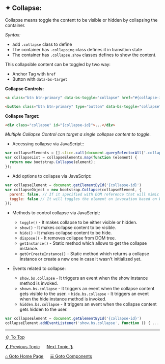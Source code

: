 ## &#10022; Collapse:
Collapse means toggle the content to be visible or hidden by collapsing the container.

*Syntax:*
  - add `.collapse` class to define
  - The container has `.collapsing` class defines it in transition state
  - The container has `.collapse.show` classes defines to show the content.

This collapsible content can be toggled by two way:
  - Anchor Tag with `href`
  - Button with `data-bs-target`

**Collapse Controls:**
```html
<a class="btn btn-primary" data-bs-toggle="collapse" href="#{collapse-id}" role="button" aria-expanded="false" aria-controls="{collapse-id}">{Button Text}</a>
```
```html
<button class="btn btn-primary" type="button" data-bs-toggle="collapse" data-bs-target="#{collapse-id}" aria-expanded="false" aria-controls="{collapse-id}">{Button Text}</button>
```
**Collapse Target:**
```html
<div class="collapse" id="{collapse-id}">...</div>
```

*Multiple Collapse Control can target a single collapse content to toggle.*

- Accessing collapse via JavaScript::
```javascript
var collapseElements = [].slice.call(document.querySelectorAll('.collapse'));
var collapseList = collapseElements.map(function (element) {
  return new bootstrap.Collapse(element);
});
```

- Add options to collapse via JavaScript:
```javascript
var collapseElement = document.getElementById('{collapse-id}')
var collapseObject = new bootstrap.Collapse(collapseElement, {
  parent: false, // If it specified with DOM reference that will mimic as accordion collapse that hides if the parent has shown another collapse. If it false that default toggle option enabled
  toggle: false // It will toggles the element on invocation based on boolean value
});
```

- Methods to control collapse via JavaScript:
  - `toggle()` - It makes collapse to be either visible or hidden.
  - `show()` - It makes collapse content to be visible.
  - `hide()` -  It makes collapse content to be hide.  
  - `dispose()` - It removes collapse from DOM tree.
  - `getInstance()` - Static method which allows to get the collapse instance.
  - `getOrCreateInstance()` - Static method which returns a collapse instance or create a new one in case it wasn't initialized yet.

- Events related to collapse:
  - `show.bs.collapse` - It triggers an event when the show instance method is invoked.
  - `shown.bs.collapse` - It triggers an event when the collapse content gets visible to the user.  - `hide.bs.collapse` - It triggers an event when the hide instance method is invoked.
  - `hidden.bs.collapse` - It triggers an event when the collapse content gets hidden to the user.  

```javascript
var collapseElement = document.getElementById('{collapse-id}')
collapseElement.addEventListener('show.bs.collapse', function () { ... });
```

---
[&#8682; To Top](#-collapse)

[&#10094; Previous Topic](./components.carousel.md) &emsp; [Next Topic &#10095;](./components.dropdowns.md)

[&#8962; Goto Home Page](../../README.md) &emsp; [&#9776; Goto Components](./components.md)